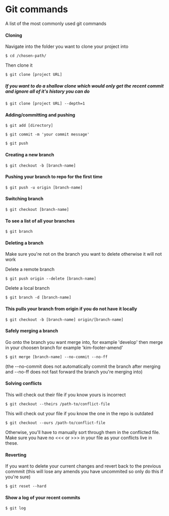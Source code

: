 # Git commands
A list of the most commonly used git commands

#### Cloning
Navigate into the folder you want to clone your project into

```
$ cd /chosen-path/
```
Then clone it

```
$ git clone [project URL]
```

##### If you want to do a shallow clone which would only get the recent commit and ignore all of it's history you can do

```
$ git clone [project URL] --depth=1
```

#### Adding/committing and pushing

```
$ git add [directory]

$ git commit -m 'your commit message'

$ git push 
```


#### Creating a new branch
```
$ git checkout -b [branch-name]
```

#### Pushing your branch to repo for the first time
```
$ git push -u origin [branch-name]
```

#### Switching branch
```
$ git checkout [branch-name]
```

#### To see a list of all your branches 
```
$ git branch
```

#### Deleting a branch
Make sure you're not on the branch you want to delete otherwise it will not work

Delete a remote branch
```
$ git push origin --delete [branch-name]
```
Delete a local branch
```
$ git branch -d [branch-name]
```

#### This pulls your branch from origin if you do not have it locally
```
$ git checkout -b [branch-name] origin/[branch-name]
```
#### Safely merging a branch
Go onto the branch you want merge into, for example 'develop' then merge in your choosen branch for example 'kim-footer-amend' 
```
$ git merge [branch-name] --no-commit --no-ff
```
(the --no-commit does not automatically commit the branch after merging and --no-ff does not fast forward the branch you're merging into)

#### Solving conflicts
This will check out their file if you know yours is incorrect
```
$ git checkout --theirs /path-to/conflict-file 
````
This will check out your file if you know the one in the repo is outdated
```
$ git checkout --ours /path-to/conflict-file
```
Otherwise, you'll have to manually sort through them in the conflicted file. Make sure you have no <<< or >>> in your file as your conflicts live in these.

#### Reverting
If you want to delete your current changes and revert back to the previous commmit (this will lose any amends you have uncommited so only do this if you're sure)
```
$ git reset --hard
```
#### Show a log of your recent commits
```
$ git log
```
